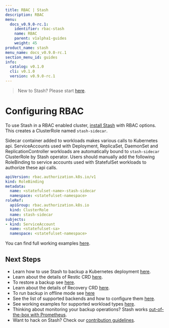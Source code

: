 ```yaml
---
title: RBAC | Stash
description: RBAC
menu:
  docs_v0.9.0-rc.1:
    identifier: rbac-stash
    name: RBAC
    parent: v1alpha1-guides
    weight: 45
product_name: stash
menu_name: docs_v0.9.0-rc.1
section_menu_id: guides
info:
  catalog: v0.1.0
  cli: v0.1.0
  version: v0.9.0-rc.1
---
```


> New to Stash? Please start [here](/docs/v0.9.0-rc.1/concepts/README).

# Configuring RBAC

To use Stash in a RBAC enabled cluster, [install Stash](/docs/v0.9.0-rc.1/setup/install) with RBAC options. This creates a ClusterRole named `stash-sidecar`.

Sidecar container added to workloads makes various calls to Kubernetes api. ServiceAccounts used with Deployment, ReplicaSet, DaemonSet and ReplicationController workloads are automatically bound to `stash-sidecar` ClusterRole by Stash operator. Users should manually add the following RoleBinding to service accounts used with StatefulSet workloads to authorize these api calls.

```yaml
apiVersion: rbac.authorization.k8s.io/v1
kind: RoleBinding
metadata:
  name: <statefulset-name>-stash-sidecar
  namespace: <statefulset-namespace>
roleRef:
  apiGroup: rbac.authorization.k8s.io
  kind: ClusterRole
  name: stash-sidecar
subjects:
- kind: ServiceAccount
  name: <statefulset-sa>
  namespace: <statefulset-namespace>
```

You can find full working examples [here](/docs/v0.9.0-rc.1/guides/v1alpha1/workloads).

## Next Steps

- Learn how to use Stash to backup a Kubernetes deployment [here](/docs/v0.9.0-rc.1/guides/v1alpha1/backup).
- Learn about the details of Restic CRD [here](/docs/v0.9.0-rc.1/concepts/crds/v1alpha1/restic).
- To restore a backup see [here](/docs/v0.9.0-rc.1/guides/v1alpha1/restore).
- Learn about the details of Recovery CRD [here](/docs/v0.9.0-rc.1/concepts/crds/v1alpha1/recovery).
- To run backup in offline mode see [here](/docs/v0.9.0-rc.1/guides/v1alpha1/offline_backup)
- See the list of supported backends and how to configure them [here](/docs/v0.9.0-rc.1/guides/v1alpha1/backends/overview).
- See working examples for supported workload types [here](/docs/v0.9.0-rc.1/guides/v1alpha1/workloads).
- Thinking about monitoring your backup operations? Stash works [out-of-the-box with Prometheus](/docs/v0.9.0-rc.1/guides/v1alpha1/monitoring/overview).
- Want to hack on Stash? Check our [contribution guidelines](/docs/v0.9.0-rc.1/CONTRIBUTING).
